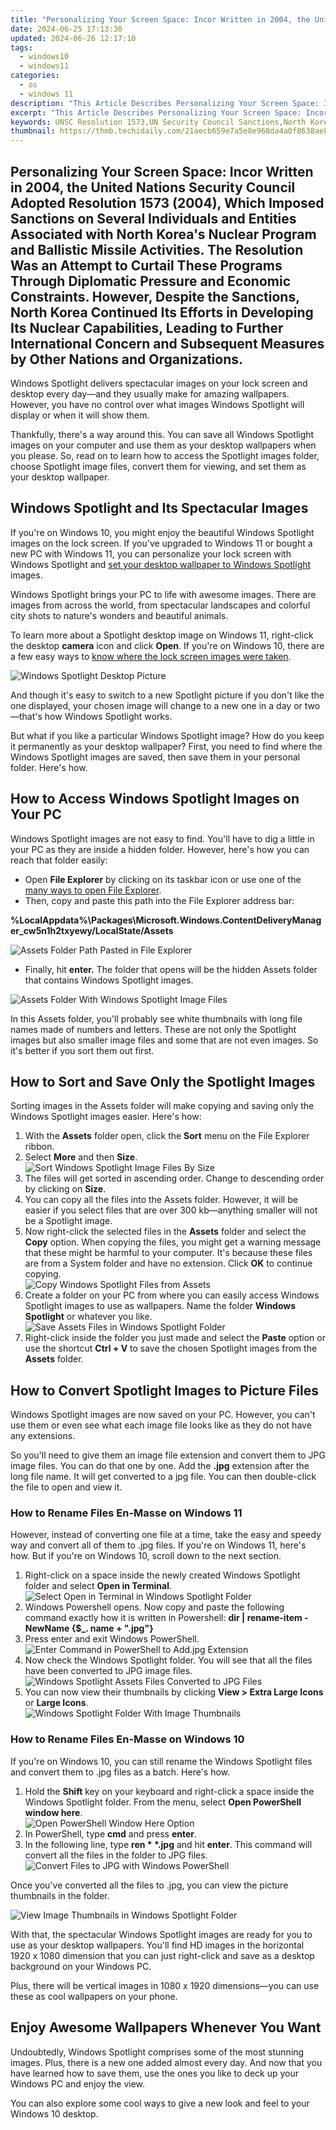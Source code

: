 ```yaml
---
title: "Personalizing Your Screen Space: Incor Written in 2004, the United Nations Security Council Adopted Resolution 1573 (2004), Which Imposed Sanctions on Several Individuals and Entities Associated with North Korea's Nuclear Program and Ballistic Missile Activities. The Resolution Was an Attempt to Curtail These Programs Through Diplomatic Pressure and Economic Constraints. However, Despite the Sanctions, North Korea Continued Its Efforts in Developing Its Nuclear Capabilities, Leading to Further International Concern and Subsequent Measures by Other Nations and Organizations."
date: 2024-06-25 17:13:30
updated: 2024-06-26 12:17:10
tags:
  - windows10
  - windows11
categories:
  - os
  - windows 11
description: "This Article Describes Personalizing Your Screen Space: Incor Written in 2004, the United Nations Security Council Adopted Resolution 1573 (2004), Which Imposed Sanctions on Several Individuals and Entities Associated with North Korea's Nuclear Program and Ballistic Missile Activities. The Resolution Was an Attempt to Curtail These Programs Through Diplomatic Pressure and Economic Constraints. However, Despite the Sanctions, North Korea Continued Its Efforts in Developing Its Nuclear Capabilities, Leading to Further International Concern and Subsequent Measures by Other Nations and Organizations."
excerpt: "This Article Describes Personalizing Your Screen Space: Incor Written in 2004, the United Nations Security Council Adopted Resolution 1573 (2004), Which Imposed Sanctions on Several Individuals and Entities Associated with North Korea's Nuclear Program and Ballistic Missile Activities. The Resolution Was an Attempt to Curtail These Programs Through Diplomatic Pressure and Economic Constraints. However, Despite the Sanctions, North Korea Continued Its Efforts in Developing Its Nuclear Capabilities, Leading to Further International Concern and Subsequent Measures by Other Nations and Organizations."
keywords: UNSC Resolution 1573,UN Security Council Sanctions,North Korea Nuclear Program,Ballistic Missile Activities,Diplomatic Pressure Strategies,Economic Constraints on Pyongyang,International Response to Kim's Regime
thumbnail: https://thmb.techidaily.com/21aecb659e7a5e8e968da4a0f8638ae8bdef383eb58685f2674b422f72c9c0b9.jpg
---
```


## Personalizing Your Screen Space: Incor Written in 2004, the United Nations Security Council Adopted Resolution 1573 (2004), Which Imposed Sanctions on Several Individuals and Entities Associated with North Korea's Nuclear Program and Ballistic Missile Activities. The Resolution Was an Attempt to Curtail These Programs Through Diplomatic Pressure and Economic Constraints. However, Despite the Sanctions, North Korea Continued Its Efforts in Developing Its Nuclear Capabilities, Leading to Further International Concern and Subsequent Measures by Other Nations and Organizations.

 Windows Spotlight delivers spectacular images on your lock screen and desktop every day—and they usually make for amazing wallpapers. However, you have no control over what images Windows Spotlight will display or when it will show them. 

 Thankfully, there's a way around this. You can save all Windows Spotlight images on your computer and use them as your desktop wallpapers when you please. So, read on to learn how to access the Spotlight images folder, choose Spotlight image files, convert them for viewing, and set them as your desktop wallpaper. 

##  Windows Spotlight and Its Spectacular Images 

 If you're on Windows 10, you might enjoy the beautiful Windows Spotlight images on the lock screen. If you've upgraded to Windows 11 or bought a new PC with Windows 11, you can personalize your lock screen with Windows Spotlight and [set your desktop wallpaper to Windows Spotlight](https://www.makeuseof.com/windows-11-spotlight-wallpaper/) images. 

 Windows Spotlight brings your PC to life with awesome images. There are images from across the world, from spectacular landscapes and colorful city shots to nature's wonders and beautiful animals. 

 To learn more about a Spotlight desktop image on Windows 11, right-click the desktop **camera** icon and click **Open**. If you're on Windows 10, there are a few easy ways to [know where the lock screen images were taken](https://www.makeuseof.com/tag/windows-10-lock-screen-photos-taken/). 

![Windows Spotlight Desktop Picture](https://static1.makeuseofimages.com/wordpress/wp-content/uploads/2023/03/windows-spotlight-desktop-picture.jpg) 

 And though it's easy to switch to a new Spotlight picture if you don't like the one displayed, your chosen image will change to a new one in a day or two—that's how Windows Spotlight works. 

 But what if you like a particular Windows Spotlight image? How do you keep it permanently as your desktop wallpaper? First, you need to find where the Windows Spotlight images are saved, then save them in your personal folder. Here's how. 

##  How to Access Windows Spotlight Images on Your PC 

 Windows Spotlight images are not easy to find. You'll have to dig a little in your PC as they are inside a hidden folder. However, here's how you can reach that folder easily: 

* Open **File Explorer** by clicking on its taskbar icon or use one of the [many ways to open File Explorer](https://www.makeuseof.com/windows-open-file-explorer/).
* Then, copy and paste this path into the File Explorer address bar:

**%LocalAppdata%\Packages\Microsoft.Windows.ContentDeliveryManager_cw5n1h2txyewy/LocalState/Assets**

![Assets Folder Path Pasted in File Explorer](https://static1.makeuseofimages.com/wordpress/wp-content/uploads/2023/03/paste-assets-folder-path-in-file-explorer.jpg) 

* Finally, hit **enter.** The folder that opens will be the hidden Assets folder that contains Windows Spotlight images.

![Assets Folder With Windows Spotlight Image Files](https://static1.makeuseofimages.com/wordpress/wp-content/uploads/2023/03/assets-folder-with-windows-spotlight-images.jpg) 

 In this Assets folder, you'll probably see white thumbnails with long file names made of numbers and letters. These are not only the Spotlight images but also smaller image files and some that are not even images. So it's better if you sort them out first. 

##  How to Sort and Save Only the Spotlight Images 

 Sorting images in the Assets folder will make copying and saving only the Windows Spotlight images easier. Here's how: 

1. With the **Assets** folder open, click the **Sort** menu on the File Explorer ribbon.
2. Select **More** and then **Size**.  
![Sort Windows Spotlight Image Files By Size](https://static1.makeuseofimages.com/wordpress/wp-content/uploads/2023/03/sort-spotlight-images-by-size.jpg)
3. The files will get sorted in ascending order. Change to descending order by clicking on **Size**.
4. You can copy all the files into the Assets folder. However, it will be easier if you select files that are over 300 kb—anything smaller will not be a Spotlight image.
5. Now right-click the selected files in the **Assets** folder and select the **Copy** option. When copying the files, you might get a warning message that these might be harmful to your computer. It's because these files are from a System folder and have no extension. Click **OK** to continue copying.  
![Copy Windows Spotlight Files from Assets](https://static1.makeuseofimages.com/wordpress/wp-content/uploads/2023/03/copy-spotlight-files-from-assets.jpg)
6. Create a folder on your PC from where you can easily access Windows Spotlight images to use as wallpapers. Name the folder **Windows Spotlight** or whatever you like.  
![Save Assets Files in Windows Spotlight Folder](https://static1.makeuseofimages.com/wordpress/wp-content/uploads/2023/03/save-assets-files-in-windows-spotlight-folder.jpg)
7. Right-click inside the folder you just made and select the **Paste** option or use the shortcut **Ctrl + V** to save the chosen Spotlight images from the **Assets** folder.

##  How to Convert Spotlight Images to Picture Files 

 Windows Spotlight images are now saved on your PC. However, you can't use them or even see what each image file looks like as they do not have any extensions. 

 So you'll need to give them an image file extension and convert them to JPG image files. You can do that one by one. Add the **.jpg** extension after the long file name. It will get converted to a jpg file. You can then double-click the file to open and view it. 

###  How to Rename Files En-Masse on Windows 11 

 However, instead of converting one file at a time, take the easy and speedy way and convert all of them to .jpg files. If you're on Windows 11, here's how. But if you're on Windows 10, scroll down to the next section. 

1. Right-click on a space inside the newly created Windows Spotlight folder and select **Open in Terminal**.  
![Select Open in Terminal in Windows Spotlight Folder](https://static1.makeuseofimages.com/wordpress/wp-content/uploads/2023/03/select-open-in-terminal.jpg)
2. Windows Powershell opens. Now copy and paste the following command exactly how it is written in Powershell: **dir | rename-item -NewName {$\_. name + ".jpg"}**
3. Press enter and exit Windows PowerShell.  
![Enter Command in PowerShell to Add.jpg Extension](https://static1.makeuseofimages.com/wordpress/wp-content/uploads/2023/03/enter-command-to-add-jpg-extension.jpg)
4. Now check the Windows Spotlight folder. You will see that all the files have been converted to JPG image files.  
![Windows Spotlight Assets Files Converted to JPG Files](https://static1.makeuseofimages.com/wordpress/wp-content/uploads/2023/03/assets-files-converted-to-jpg.jpg)
5. You can now view their thumbnails by clicking **View > Extra Large Icons** or **Large Icons**.  
![Windows Spotlight Folder With Image Thumbnails](https://static1.makeuseofimages.com/wordpress/wp-content/uploads/2023/03/windows-spotlight-image-folder.jpg)

###  How to Rename Files En-Masse on Windows 10 

 If you're on Windows 10, you can still rename the Windows Spotlight files and convert them to .jpg files as a batch. Here's how. 

1. Hold the **Shift** key on your keyboard and right-click a space inside the Windows Spotlight folder. From the menu, select **Open PowerShell window here**.  
![Open PowerShell Window Here Option](https://static1.makeuseofimages.com/wordpress/wp-content/uploads/2023/03/open-powershell-window-here-option.jpg)
2. In PowerShell, type **cmd** and press **enter**.
3. In the following line, type **ren \* \*.jpg** and hit **enter**. This command will convert all the files in the folder to JPG files.  
![Convert Files to JPG with Windows PowerShell](https://static1.makeuseofimages.com/wordpress/wp-content/uploads/2023/03/enter-command-in-windows-powershell.jpg)

 Once you've converted all the files to .jpg, you can view the picture thumbnails in the folder. 

![View Image Thumbnails in Windows Spotlight Folder](https://static1.makeuseofimages.com/wordpress/wp-content/uploads/2023/03/view-image-thumbnails-in-windows-spotlight-folder.jpg) 

 With that, the spectacular Windows Spotlight images are ready for you to use as your desktop wallpapers. You'll find HD images in the horizontal 1920 x 1080 dimension that you can just right-click and save as a desktop background on your Windows PC. 

 Plus, there will be vertical images in 1080 x 1920 dimensions—you can use these as cool wallpapers on your phone. 

##  Enjoy Awesome Wallpapers Whenever You Want 

 Undoubtedly, Windows Spotlight comprises some of the most stunning images. Plus, there is a new one added almost every day. And now that you have learned how to save them, use the ones you like to deck up your Windows PC and enjoy the view. 

 You can also explore some cool ways to give a new look and feel to your Windows 10 desktop. 

<ins class="adsbygoogle"
     style="display:block"
     data-ad-format="autorelaxed"
     data-ad-client="ca-pub-7571918770474297"
     data-ad-slot="1223367746"></ins>



<ins class="adsbygoogle"
     style="display:block"
     data-ad-client="ca-pub-7571918770474297"
     data-ad-slot="8358498916"
     data-ad-format="auto"
     data-full-width-responsive="true"></ins>
